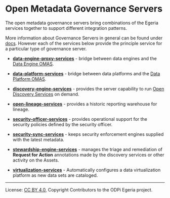 <!-- SPDX-License-Identifier: CC-BY-4.0 -->
<!-- Copyright Contributors to the ODPi Egeria project. -->

# Open Metadata Governance Servers

The open metadata governance servers bring combinations of the Egeria services together to
support different integration patterns.

More information about Governance Servers in general can be found under [docs](docs).
However each of the services below provide the principle service
for a particular type of governance server.

* **[data-engine-proxy-services](data-engine-proxy-services)** - bridge between data engines and the
    [Data Engine OMAS](../access-services/data-engine).

* **[data-platform-services](data-platform-services)** - bridge between data platforms and the
    [Data Platform OMAS](../access-services/data-platform).

* **[discovery-engine-services](discovery-engine-services)** - provides the server
    capability to run [Open Discovery Services](../frameworks/open-discovery-framework/docs/discovery-service.md)
    on demand.

* **[open-lineage-services](open-lineage-services)** - provides a historic reporting warehouse for lineage.

* **[security-officer-services](security-officer-services)** - provides operational support for the
    security policies defined by the security officer.

* **[security-sync-services](security-sync-services)** - keeps security enforcement engines supplied with the
    latest metadata.

* **[stewardship-engine-services](stewardship-engine-services)** - manages the triage and remediation of
    **Request for Action** annotations made by the discovery services or other activity on the Assets.

* **[virtualization-services](virtualization-services)** - Automatically configures a data virtualization
   platform as new data sets are cataloged.

----
License: [CC BY 4.0](https://creativecommons.org/licenses/by/4.0/),
Copyright Contributors to the ODPi Egeria project.